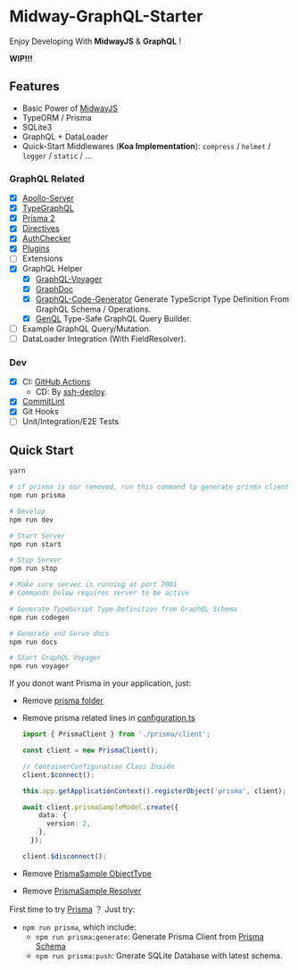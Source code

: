 # Midway-GraphQL-Starter

Enjoy Developing With **MidwayJS** & **GraphQL** !

**WIP!!!**

## Features

- Basic Power of [MidwayJS](https://www.yuque.com/midwayjs/midway_v2)
- TypeORM / Prisma
- SQLite3
- GraphQL + DataLoader
- Quick-Start Middlewares (**Koa Implementation**): `compress` / `helmet` / `logger` / `static` / ...

### GraphQL Related

- [x] [Apollo-Server](https://www.apollographql.com/docs/apollo-server/)
- [x] [TypeGraphQL](https://typegraphql.com/)
- [x] [Prisma 2](https://www.prisma.io/)
- [x] [Directives](src/directives/)
- [x] [AuthChecker](src/utils/authChecker.ts)
- [x] [Plugins](src/plugins/)
- [ ] Extensions
- [x] GraphQL Helper
  - [x] [GraphQL-Voyager](https://github.com/APIs-guru/graphql-voyager)
  - [x] [GraphDoc](https://github.com/2fd/graphdoc)
  - [x] [GraphQL-Code-Generator](https://github.com/dotansimha/graphql-code-generator) Generate TypeScript Type Definition From GraphQL Schema / Operations.
  - [x] [GenQL](https://github.com/remorses/genql) Type-Safe GraphQL Query Builder.
- [ ] Example GraphQL Query/Mutation.
- [ ] DataLoader Integration (With FieldResolver).

### Dev

- [x] CI: [GitHub Actions](.github/workflows/server.yml)
  - CD: By [ssh-deploy](https://github.com/easingthemes/ssh-deploy).
- [x] [CommitLint](.commitlintrc.js)
- [x] Git Hooks
- [ ] Unit/Integration/E2E Tests

## Quick Start

```bash
yarn

# if prisma is nor removed, run this command tp generate prisma client
npm run prisma

# Develop
npm run dev

# Start Server
npm run start

# Stop Server
npm run stop

# Make sure server is running at port 7001
# Commands below requires server to be active

# Generate TypeScript Type-Definition from GraphQL Schema
npm run codegen

# Generate and Serve docs
npm run docs

# Start GraphQL Voyager
npm run voyager
```

If you donot want Prisma in your application, just:

- Remove [prisma folder](src/prisma)
- Remove prisma related lines in [configuration.ts](src/configuration.ts)

  ```typescript
  import { PrismaClient } from './prisma/client';

  const client = new PrismaClient();

  // ContainerConfiguration Class Inside
  client.$connect();

  this.app.getApplicationContext().registerObject('prisma', client);

  await client.prismaSampleModel.create({
      data: {
        version: 2,
      },
    });

  client.$disconnect();
  ```

- Remove [PrismaSample ObjectType](src/graphql/prisma.type.ts)
- Remove [PrismaSample Resolver](src/resolvers/prisma.resolver.ts)

First time to try [Prisma](https://www.prisma.io/) ？ Just try:

- `npm run prisma`, which include:
  - `npm run prisma:generate`: Generate Prisma Client from [Prisma Schema](src/prisma/schema.prisma)
  - `npm run prisma:push`: Gnerate SQLite Database with latest schema.

